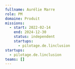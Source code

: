 ```yaml
---
fullname: Aurélie Marre
role: PM
domaine: Produit
missions:
  - start: 2022-02-14
    end: 2024-12-30
    status: independent
    startups:
      - pilotage.de.linclusion
startups:
  - pilotage.de.linclusion
teams: []
---
```

